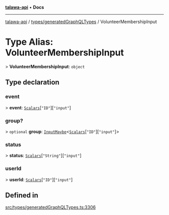 [**talawa-api**](../../../README.md) • **Docs**

***

[talawa-api](../../../modules.md) / [types/generatedGraphQLTypes](../README.md) / VolunteerMembershipInput

# Type Alias: VolunteerMembershipInput

\> **VolunteerMembershipInput**: `object`

## Type declaration

### event

\> **event**: [`Scalars`](Scalars.md)\[`"ID"`\]\[`"input"`\]

### group?

\> `optional` **group**: [`InputMaybe`](InputMaybe.md)\<[`Scalars`](Scalars.md)\[`"ID"`\]\[`"input"`\]\>

### status

\> **status**: [`Scalars`](Scalars.md)\[`"String"`\]\[`"input"`\]

### userId

\> **userId**: [`Scalars`](Scalars.md)\[`"ID"`\]\[`"input"`\]

## Defined in

[src/types/generatedGraphQLTypes.ts:3306](https://github.com/PalisadoesFoundation/talawa-api/blob/92443bb6a5ff3ed66457149a509401986a82e570/src/types/generatedGraphQLTypes.ts#L3306)
